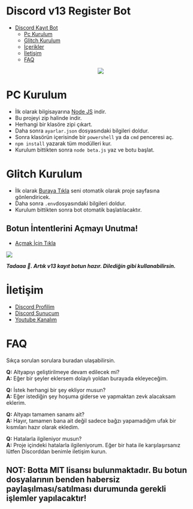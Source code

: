 #  Discord v13 Register Bot


 - [Discord Kayıt Bot](https://github.com/GweepCreative/v13-register-bot)
      - [Pc Kurulum](#pc)
      - [Glitch Kurulum](#glitch)
      - [İçerikler](#İçerikler)
      - [İletişim](#İletişim)
      - [FAQ](#faq)

<div align="center">
   <a href="https://github.com/GweepCreative">
      <img src="https://betaaa.has-a-hot.mom/55orRHk8J.gif">
   </a>
</div>

# PC Kurulum
* İlk olarak bilgisayarına [Node JS](https://nodejs.org/en/) indir.
* Bu projeyi zip halinde indir.
* Herhangi bir klasöre zipi çıkart.
* Daha sonra `ayarlar.json` dosyasındaki bilgileri doldur.
* Sonra klasörün içerisinde bir `powershell` ya da `cmd` penceresi aç.
* ```npm install``` yazarak tüm modülleri kur.
* Kurulum bittikten sonra ```node beta.js``` yaz ve botu başlat.

# Glitch Kurulum
* İlk olarak [Buraya Tıkla](https://glitch.com/edit/#!/remix/kayitbot-v13) seni otomatik olarak proje sayfasına gönlendiricek.
* Daha sonra `.env`dosyasındaki bilgileri doldur.
* Kurulum bittikten sonra bot otomatik başlatılacaktır.

## Botun İntentlerini Açmayı Unutma!
* [Açmak İçin Tıkla](https://discord.com/developers/applications)
<img src="https://cdn.discordapp.com/attachments/818953120452575322/851116463166849054/3P4KKB.png"/>

***Tadaaa 🎉. Artık v13 kayıt botun hazır. Dilediğin gibi kullanabilirsin.***

# İletişim
* [Discord Profilim](https://discord.com/users/586822327568695317)
* [Discord Sunucum](https://rabelcode.com/discord)
* [Youtube Kanalım](http://gweepcreative.com)

# FAQ
Sıkça sorulan sorulara buradan ulaşabilirsin.

**Q:** Altyapıyı geliştirilmeye devam edilecek mi?<br />
**A:** Eğer bir şeyler eklersem dolaylı yoldan burayada ekleyeceğim.

**Q:** İstek herhangi bir şey ekliyor musun?<br />
**A:** Eğer istediğin şey hoşuma giderse ve yapmaktan zevk alacaksam eklerim.

**Q:** Altyapı tamamen sanamı ait?<br />
**A:** Hayır, tamamen bana ait değil sadece bağzı yapamadığım ufak bir kısmıları hazır olarak ekledim.  

**Q:** Hatalarla ilgileniyor musun?<br />
**A:** Proje içindeki hatalarla ilgileniyorum. Eğer bir hata ile karşılaşırsanız lütfen Discorddan benimle iletişim kurun. 


## NOT: Botta MIT lisansı bulunmaktadır. Bu botun dosyalarının benden habersiz paylaşılması/satılması durumunda gerekli işlemler yapılacaktır!
